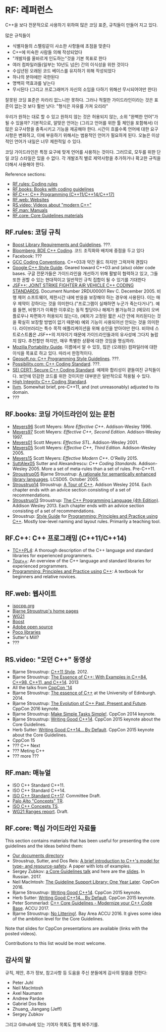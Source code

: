 
# <a name="S-references"></a>RF: 레퍼런스

C++을 보다 전문적으로 사용하기 위하여 많은 코딩 표준, 규칙들이 만들어 지고 있다.

많은 규칙들이
* 식별자들의 스펠링같이 사소한 사항들에 초점을 맞춘다
* C++에 미숙한 사람들 의해 작성되었다
* "개발자를 올바르게 인도하는"것을 기본 목표로 한다
* 여러 컴파일러들(일부는 10년도 넘은) 간의 이식성을 위한 것이다
* 수십년된 오래된 코드 베이스를 유지하기 위해 작성되었다
* 하나의 분야에만 국한된다
* 명백히 역효과를 낳는다
* 무시된다 (그리고 프로그래머가 자신의 소임을 다하기 위해선 무시되어야만 한다)

잘못된 코딩 표준은 차라리 없느니만 못하다. 그러나 적절한 가이드라인이라는 것은 표준이 없는것 보다 훨씬 낫다: "형식은 자유를 가져 오리라"

우리가 원하는 대로 할 수 있고 원하지 않는 것은 허용되지 않는, 소위 "완벽한 언어"가 될 수 있을까? 기본적으로, 알맞은 언어는 (그리고 언어를 위한 툴 체인을 포함해서) 더 많은 요구사항을 충족시키고 기능을 제공해야 한다. 시간이 흐를수록 언어에 대한 요구사항은 변화하고, 이에 부응하기 위해서는 범용적인 언어가 필요하게 된다. 오늘은 이상적인 언어가 내일은 너무 제한적일 수 있다.

코딩 가이드라인은 특정 요구에 맞게 언어를 사용하는 것이다. 그러므로, 모두를 위한 단일 코딩 스타일은 있을 수 없다. 각 개발조직 별로 제약사항을 추가하거나 확고한 규칙을 더해서 사용해야 한다.

Reference sections:

* [RF.rules: Coding rules](#SS-rules)
* [RF.books: Books with coding guidelines](#SS-books)
* [RF.C++: C++ Programming (C++11/C++14/C++17)](#SS-Cplusplus)
* [RF.web: Websites](#SS-web)
* [RS.video: Videos about "modern C++"](#SS-vid)
* [RF.man: Manuals](#SS-man)
* [RF.core: Core Guidelines materials](#SS-core)

## <a name="SS-rules"></a>RF.rules: 코딩 규칙

* [Boost Library Requirements and Guidelines](http://www.boost.org/development/requirements.html).
  ???.
* [Bloomberg: BDE C++ Coding](https://github.com/bloomberg/bde/wiki/CodingStandards.pdf).
  코드 조직화와 배치에 중점을 두고 있다
* Facebook: ???
* [GCC Coding Conventions](https://gcc.gnu.org/codingconventions.html).
  C++03과 약간 올드 하지만 그럭저럭 괜찮다
* [Google C++ Style Guide](https://google.github.io/styleguide/cppguide.html).
  Geared toward C++03 and (also) older code bases. 구글 전문가들은 가이드라인을 개선하기 위해 활발히 협력하고 있고, 그들 또한 권할 수 있는 현대적이고 일반적인 규칙 집합이 될 수 있기를 기대한다
* [JSF++: JOINT STRIKE FIGHTER AIR VEHICLE C++ CODING STANDARDS](http://www.stroustrup.com/JSF-AV-rules.pdf).
  Document Number 2RDU00001 Rev C. December 2005.
  비행 제어 소프트웨어, 제한시간 내에 반응을 보장해야 하는 경우에 사용된다. 이는 매우 제약이 강하다는 것을 의미한다.("프로그램이 실패하면 누군가 죽는다거나").
  예를 들면, 비행기가 이륙한 이후로는 동적 할당이나 해제가 불가능하고 (메모리 오버플로우나 파편화가 허용되지 않는다), (예외가 고정된 짧은 시간 안에 처리된다는 것을 확실히 보장할 방법이 없기 때문에) 예외 기능이 사용되어선 안되는 것을 의미한다. 
  라이브러리는 특수 목적 애플리케이션을 위해 승인을 받아야만 한다.
  비야네 스트로스트롭은 JSF++의 저자이기 때문에 가이드라인들과의 유사성에 그다지 놀랍지 않다. 추천할만 하지만, 매우 특별한 상황에 대한 것임을 명심하라.
* [Mozilla Portability Guide](https://developer.mozilla.org/en-US/docs/Mozilla/C%2B%2B_Portability_Guide).
  이름에서 알 수 있듯, 많은 (오래된) 컴파일러에 대한 이식을 목표로 하고 있다. 따라서 한정적이다.
* [Geosoft.no: C++ Programming Style Guidelines](http://geosoft.no/development/cppstyle.html).
  ???.
* [Possibility.com: C++ Coding Standard](http://www.possibility.com/Cpp/CppCodingStandard.html).
  ???.
* [SEI CERT: Secure C++ Coding Standard](https://www.securecoding.cert.org/confluence/pages/viewpage.action?pageId=637).
  예제와 합리성이 곁들여진 규칙들이다. 보안에 민감한 코드를 위한 것이지만 대부분은 일반적으로 적용될 수 있다.
* [High Integrity C++ Coding Standard](http://www.codingstandard.com/).
* [llvm](http://llvm.org/docs/CodingStandards.html).
  Somewhat brief, pre-C++11, and (not unreasonably) adjusted to its domain.
* ???

## <a name="SS-books"></a>RF.books: 코딩 가이드라인이 있는 문헌

* [Meyers96](#Meyers96) Scott Meyers: *More Effective C++*. Addison-Wesley 1996.
* [Meyers97](#Meyers97) Scott Meyers: *Effective C++, Second Edition*. Addison-Wesley 1997.
* [Meyers01](#Meyers01) Scott Meyers: *Effective STL*. Addison-Wesley 2001.
* [Meyers05](#Meyers05) Scott Meyers: *Effective C++, Third Edition*. Addison-Wesley 2005.
* [Meyers15](#Meyers15) Scott Meyers: *Effective Modern C++*. O'Reilly 2015.
* [SuttAlex05](#SuttAlex05) Sutter and Alexandrescu: *C++ Coding Standards*. Addison-Wesley 2005. More a set of meta-rules than a set of rules. Pre-C++11.
* [Stroustrup05](#Stroustrup05) Bjarne Stroustrup: [A rationale for semantically enhanced library languages](http://www.stroustrup.com/SELLrationale.pdf).
  LCSD05. October 2005.
* [Stroustrup14](#Stroustrup05) Stroustrup: [A Tour of C++](http://www.stroustrup.com/Tour.html).
  Addison Wesley 2014.
  Each chapter ends with an advice section consisting of a set of recommendations.
* [Stroustrup13](#Stroustrup13) Stroustrup: [The C++ Programming Language (4th Edition)](http://www.stroustrup.com/4th.html).
  Addison Wesley 2013.
  Each chapter ends with an advice section consisting of a set of recommendations.
* Stroustrup: [Style Guide](http://www.stroustrup.com/Programming/PPP-style.pdf)
  for [Programming: Principles and Practice using C++](http://www.stroustrup.com/programming.html).
  Mostly low-level naming and layout rules.
  Primarily a teaching tool.

## <a name="SS-Cplusplus"></a>RF.C++: C++ 프로그래밍 (C++11/C++14)

* [TC++PL4](http://www.stroustrup.com/4th.html):
A thorough description of the C++ language and standard libraries for experienced programmers.
* [Tour++](http://www.stroustrup.com/Tour.html):
An overview of the C++ language and standard libraries for experienced programmers.
* [Programming: Principles and Practice using C++](http://www.stroustrup.com/programming.html):
A textbook for beginners and relative novices.

## <a name="SS-web"></a>RF.web: 웹사이트

* [isocpp.org](https://isocpp.org)
* [Bjarne Stroustrup's home pages](http://www.stroustrup.com)
* [WG21](http://www.open-std.org/jtc1/sc22/wg21/)
* [Boost](http://www.boost.org)<a name="Boost"></a>
* [Adobe open source](http://www.adobe.com/open-source.html)
* [Poco libraries](http://pocoproject.org/)
* Sutter's Mill?
* ???

## <a name="SS-vid"></a>RS.video: "모던 C++" 동영상

* Bjarne Stroustrup: [C++11 Style](http://channel9.msdn.com/Events/GoingNative/GoingNative-2012/Keynote-Bjarne-Stroustrup-Cpp11-Style). 2012.
* Bjarne Stroustrup: [The Essence of C++: With Examples in C++84, C++98, C++11, and C++14](http://channel9.msdn.com/Events/GoingNative/2013/Opening-Keynote-Bjarne-Stroustrup). 2013
* All the talks from [CppCon '14](https://isocpp.org/blog/2014/11/cppcon-videos-c9)
* Bjarne Stroustrup: [The essence of C++](https://www.youtube.com/watch?v=86xWVb4XIyE) at the University of Edinburgh. 2014.
* Bjarne Stroustrup: [The Evolution of C++ Past, Present and Future](https://www.youtube.com/watch?v=_wzc7a3McOs). CppCon 2016 keynote.
* Bjarne Stroustrup: [Make Simple Tasks Simple!](https://www.youtube.com/watch?v=nesCaocNjtQ). CppCon 2014 keynote.
* Bjarne Stroustrup: [Writing Good C++14](https://www.youtube.com/watch?v=1OEu9C51K2A). CppCon 2015 keynote about the Core Guidelines.
* Herb Sutter: [Writing Good C++14... By Default](https://www.youtube.com/watch?v=hEx5DNLWGgA). CppCon 2015 keynote about the Core Guidelines.
* CppCon 15
* ??? C++ Next
* ??? Meting C++
* ??? more ???

## <a name="SS-man"></a>RF.man: 매뉴얼

* ISO C++ Standard C++11.
* ISO C++ Standard C++14.
* [ISO C++ Standard C++17](http://www.open-std.org/jtc1/sc22/wg21/docs/papers/2016/n4606.pdf). Committee Draft.
* [Palo Alto "Concepts" TR](http://www.open-std.org/jtc1/sc22/wg21/docs/papers/2012/n3351.pdf).
* [ISO C++ Concepts TS](http://www.open-std.org/jtc1/sc22/wg21/docs/papers/2015/n4553.pdf).
* [WG21 Ranges report](http://www.open-std.org/jtc1/sc22/wg21/docs/papers/2016/n4569.pdf). Draft.


## <a name="SS-core"></a>RF.core: 핵심 가이드라인 자료들

This section contains materials that has been useful for presenting the core guidelines and the ideas behind them:

* [Our documents directory](https://github.com/isocpp/CppCoreGuidelines/tree/master/docs)
* Stroustrup, Sutter, and Dos Reis: [A brief introduction to C++'s model for type- and resource-safety](http://www.stroustrup.com/resource-model.pdf). A paper with lots of examples.
* Sergey Zubkov: [a Core Guidelines talk](https://www.youtube.com/watch?v=DyLwdl_6vmU)
and here are the [slides](http://2017.cppconf.ru/talks/sergey-zubkov). In Russian. 2017.
* Neil MacIntosh: [The Guideline Support Library: One Year Later](https://www.youtube.com/watch?v=_GhNnCuaEjo). CppCon 2016.
* Bjarne Stroustrup: [Writing Good C++14](https://www.youtube.com/watch?v=1OEu9C51K2A). CppCon 2015 keynote.
* Herb Sutter: [Writing Good C++14... By Default](https://www.youtube.com/watch?v=hEx5DNLWGgA). CppCon 2015 keynote.
* Peter Sommerlad: [C++ Core Guidelines - Modernize your C++ Code Base](https://www.youtube.com/watch?v=fQ926v4ZzAM). ACCU 2017.
* Bjarne Stroustrup: [No Littering!](https://www.youtube.com/watch?v=01zI9kV4h8c). Bay Area ACCU 2016.
It gives some idea of the ambition level for the Core Guidelines.

Note that slides for CppCon presentations are available (links with the posted videos).

Contributions to this list would be most welcome.

## <a name="SS-ack"></a> 감사의 말

규칙, 제안, 추가 정보, 참고사항 등 도움을 주신 분들에게 감사의 말씀을 전한다:

* Peter Juhl
* Neil MacIntosh
* Axel Naumann
* Andrew Pardoe
* Gabriel Dos Reis
* Zhuang, Jiangang (Jeff)
* Sergey Zubkov

그리고 Github에 있는 기여자 목록도 함께 봐주기를.
